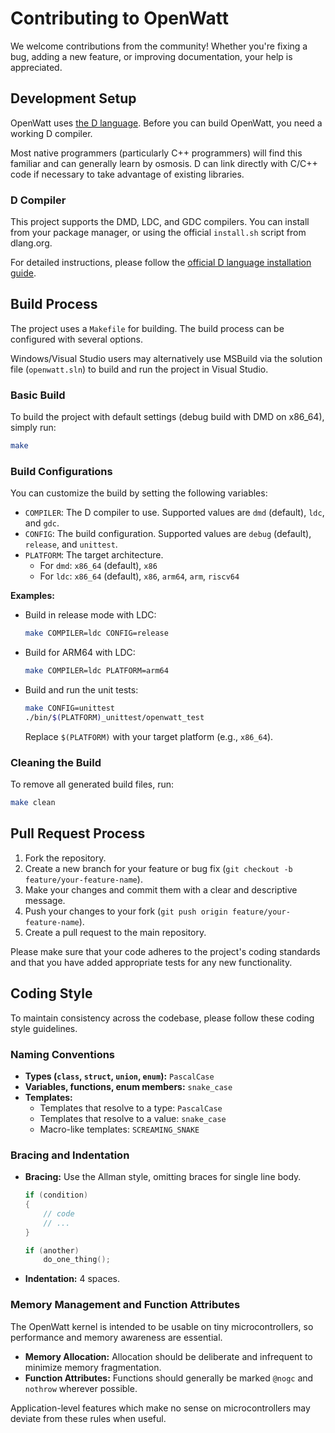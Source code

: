 # Contributing to OpenWatt

We welcome contributions from the community! Whether you're fixing a bug, adding a new feature, or improving documentation, your help is appreciated.

## Development Setup

OpenWatt uses [the D language](https://dlang.org). Before you can build OpenWatt, you need a working D compiler.

Most native programmers (particularly C++ programmers) will find this familiar and can generally learn by osmosis. D can link directly with C/C++ code if necessary to take advantage of existing libraries.

### D Compiler

This project supports the DMD, LDC, and GDC compilers. You can install from your package manager, or using the official `install.sh` script from dlang.org.

For detailed instructions, please follow the [official D language installation guide](https://dlang.org/install.html).

## Build Process

The project uses a `Makefile` for building. The build process can be configured with several options.

Windows/Visual Studio users may alternatively use MSBuild via the solution file (`openwatt.sln`) to build and run the project in Visual Studio.

### Basic Build

To build the project with default settings (debug build with DMD on x86_64), simply run:

```bash
make
```

### Build Configurations

You can customize the build by setting the following variables:

- `COMPILER`: The D compiler to use. Supported values are `dmd` (default), `ldc`, and `gdc`.
- `CONFIG`: The build configuration. Supported values are `debug` (default), `release`, and `unittest`.
- `PLATFORM`: The target architecture.
    - For `dmd`: `x86_64` (default), `x86`
    - For `ldc`: `x86_64` (default), `x86`, `arm64`, `arm`, `riscv64`

**Examples:**

- Build in release mode with LDC:
  ```bash
  make COMPILER=ldc CONFIG=release
  ```

- Build for ARM64 with LDC:
  ```bash
  make COMPILER=ldc PLATFORM=arm64
  ```

- Build and run the unit tests:
  ```bash
  make CONFIG=unittest
  ./bin/$(PLATFORM)_unittest/openwatt_test
  ```
  Replace `$(PLATFORM)` with your target platform (e.g., `x86_64`).

### Cleaning the Build

To remove all generated build files, run:

```bash
make clean
```

## Pull Request Process

1.  Fork the repository.
2.  Create a new branch for your feature or bug fix (`git checkout -b feature/your-feature-name`).
3.  Make your changes and commit them with a clear and descriptive message.
4.  Push your changes to your fork (`git push origin feature/your-feature-name`).
5.  Create a pull request to the main repository.

Please make sure that your code adheres to the project's coding standards and that you have added appropriate tests for any new functionality.

## Coding Style

To maintain consistency across the codebase, please follow these coding style guidelines.

### Naming Conventions

- **Types (`class`, `struct`, `union`, `enum`):** `PascalCase`
- **Variables, functions, enum members:** `snake_case`
- **Templates:**
    - Templates that resolve to a type: `PascalCase`
    - Templates that resolve to a value: `snake_case`
    - Macro-like templates: `SCREAMING_SNAKE`

### Bracing and Indentation

- **Bracing:** Use the Allman style, omitting braces for single line body.
  ```d
  if (condition)
  {
      // code
      // ...
  }

  if (another)
      do_one_thing();
  ```
- **Indentation:** 4 spaces.

### Memory Management and Function Attributes

The OpenWatt kernel is intended to be usable on tiny microcontrollers, so performance and memory awareness are essential.

- **Memory Allocation:** Allocation should be deliberate and infrequent to minimize memory fragmentation.
- **Function Attributes:** Functions should generally be marked `@nogc` and `nothrow` wherever possible.

Application-level features which make no sense on microcontrollers may deviate from these rules when useful.
